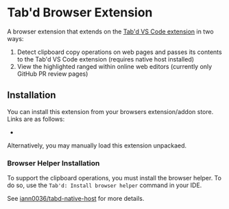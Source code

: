 # Tab'd Browser Extension

A browser extension that extends on the [Tab'd VS Code extension](https://github.com/iann0036/tabd) in two ways:

1. Detect clipboard copy operations on web pages and passes its contents to the Tab'd VS Code extension (requires native host installed)
2. View the highlighted ranged within online web editors (currently only GitHub PR review pages)

## Installation

You can install this extension from your browsers extension/addon store. Links are as follows:

- 

Alternatively, you may manually load this extension unpackaed.

### Browser Helper Installation

To support the clipboard operations, you must install the browser helper. To do so, use the `Tab'd: Install browser helper` command in your IDE.

See [iann0036/tabd-native-host](https://github.com/iann0036/tabd-native-host) for more details.